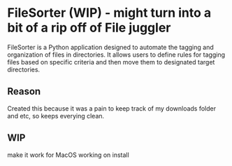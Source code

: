 # FileSorter (WIP) - might turn into a bit of a rip off of File juggler

FileSorter is a Python application designed to automate the tagging and organization of files in directories. It allows users to define rules for tagging files based on specific criteria and then move them to designated target directories.

## Reason
Created this because it was a pain to keep track of my downloads folder and etc, so keeps everying clean.

## WIP
make it work for MacOS
working on install

